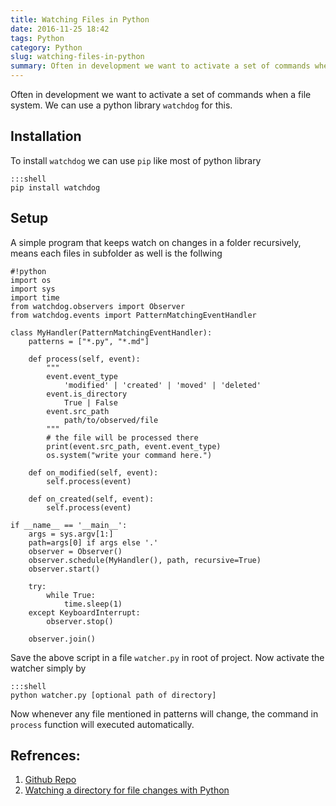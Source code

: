 ```yaml
---
title: Watching Files in Python
date: 2016-11-25 18:42
tags: Python
category: Python
slug: watching-files-in-python
summary: Often in development we want to activate a set of commands when a file system of project folder changes. 
---
```


Often in development we want to activate a set of commands when a file system. We can use a python library `watchdog` for this. 

## Installation 
To install `watchdog` we can use `pip` like most of python library 

    :::shell 
    pip install watchdog
    
## Setup
A simple program that keeps watch on changes in a folder recursively, means each files in subfolder as well is the follwing

    #!python 
    import os 
    import sys 
    import time  
    from watchdog.observers import Observer  
    from watchdog.events import PatternMatchingEventHandler  

    class MyHandler(PatternMatchingEventHandler):
        patterns = ["*.py", "*.md"]
        
        def process(self, event):
            """
            event.event_type 
                'modified' | 'created' | 'moved' | 'deleted'
            event.is_directory
                True | False
            event.src_path
                path/to/observed/file
            """
            # the file will be processed there
            print(event.src_path, event.event_type) 
            os.system("write your command here.")

        def on_modified(self, event):
            self.process(event)

        def on_created(self, event):
            self.process(event)    
        
    if __name__ == '__main__':
        args = sys.argv[1:]
        path=args[0] if args else '.'
        observer = Observer()
        observer.schedule(MyHandler(), path, recursive=True)
        observer.start()

        try:
            while True:
                time.sleep(1)
        except KeyboardInterrupt:
            observer.stop()

        observer.join()


Save the above script in a file `watcher.py` in root of project. Now activate the watcher simply by 

    :::shell
    python watcher.py [optional path of directory]

Now whenever any file mentioned in patterns will change, the command in `process` function will executed automatically. 
    
    
## Refrences:
1. [Github Repo](https://github.com/gorakhargosh/watchdog/)
2. [Watching a directory for file changes with Python](http://brunorocha.org/python/watching-a-directory-for-file-changes-with-python.html)
    
    
    
